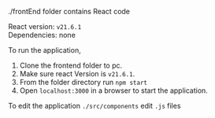 ./frontEnd folder contains React code


React version: ```v21.6.1```<br />Dependencies: none

To run the application,
1. Clone the frontend folder to pc.
2. Make sure react Version is ```v21.6.1```.
3. From the folder directory run ```npm start```
4. Open ```localhost:3000``` in a browser to start the application.


To edit the application
```./src/components``` edit ```.js``` files
